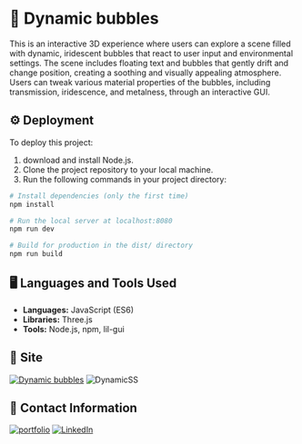 

# 🫧 Dynamic bubbles

This is an interactive 3D experience where users can explore a scene filled with dynamic, iridescent bubbles that react to user input and environmental settings. The scene includes floating text and bubbles that gently drift and change position, creating a soothing and visually appealing atmosphere. Users can tweak various material properties of the bubbles, including transmission, iridescence, and metalness, through an interactive GUI.

## ⚙️ Deployment 

To deploy this project:
1. download and install Node.js.
2. Clone the project repository to your local machine.
3. Run the following commands in your project directory:

```bash
# Install dependencies (only the first time)
npm install

# Run the local server at localhost:8080
npm run dev

# Build for production in the dist/ directory
npm run build
```

## 🖥️ Languages and Tools Used
- **Languages:** JavaScript (ES6)
- **Libraries:** Three.js
- **Tools:** Node.js, npm, lil-gui

## 📍 Site
[![Dynamic bubbles](https://img.shields.io/badge/Dynamic%20bubbles%20-%20hotpink?style=for-the-badge)](https://dymanic-bubbles.vercel.app/)
![DynamicSS](https://github.com/user-attachments/assets/034cf67c-7c6c-42ea-bac5-6c3fd48a4087)

## 🔗 Contact Information
[![portfolio](https://img.shields.io/badge/My%20portfolio%20-%20hotpink?style=for-the-badge&logo=kofi&logoColor=black)](https://portfolio-86-seven.vercel.app/)
[![LinkedIn](https://img.shields.io/badge/LinkedIn%20-%20blue?style=for-the-badge&logo=linkedin&logoColor=snow)](https://www.linkedin.com/in/valentina-restrepo-0389812a2/)

